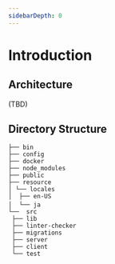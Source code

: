 ```yaml
---
sidebarDepth: 0
---
```


# Introduction

## Architecture

(TBD)

## Directory Structure

```
├── bin  
├── config  
├── docker  
├── node_modules  
├── public  
├── resource  
│ └── locales
│  ├── en-US  
│  └── ja 　
└──  src  
 ├── lib  
 ├── linter-checker  
 ├── migrations  
 ├── server
 ├── client
 └── test  

```
